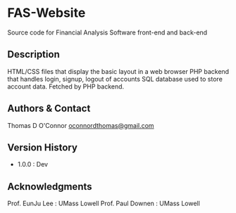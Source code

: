 # FAS-Website

Source code for Financial Analysis Software front-end and back-end

## Description

HTML/CSS files that display the basic layout in a web browser
PHP backend that handles login, signup, logout of accounts
SQL database used to store account data. Fetched by PHP backend.

## Authors & Contact

Thomas D O'Connor
<oconnordthomas@gmail.com>

## Version History

- 1.0.0 : Dev

## Acknowledgments

Prof. EunJu Lee : UMass Lowell
Prof. Paul Downen : UMass Lowell
